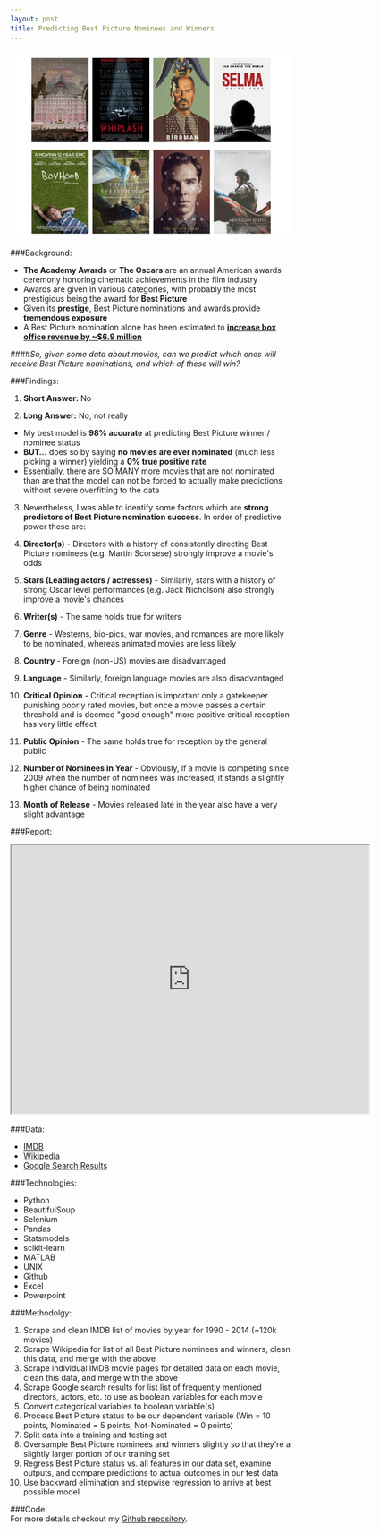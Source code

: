 ```yaml
---
layout: post
title: Predicting Best Picture Nominees and Winners
---
```


![2015 Best Picture Nominees](https://github.com/sosier/sosier.github.io/blob/master/images/best_picture_nominees.jpg?raw=true "2015 Best Picture Nominees")  

###Background:  
- **The Academy Awards** or **The Oscars** are an annual American awards ceremony honoring cinematic achievements in the film industry
- Awards are given in various categories, with probably the most prestigious being the award for **Best Picture**
- Given its **prestige**, Best Picture nominations and awards provide **tremendous exposure**
- A Best Picture nomination alone has been estimated to [**increase box office revenue by ~$6.9 million**](http://www.bloomberg.com/bw/articles/2013-01-10/how-oscar-nominations-affect-the-box-office)

####*So, given some data about movies, can we predict which ones will receive Best Picture nominations, and which of these will win?*

###Findings:  
 1. **Short Answer:** No  

 2. **Long Answer:** No, not really  
   - My best model is **98% accurate** at predicting Best Picture winner / nominee status  
   - **BUT…** does so by saying **no movies are ever nominated** (much less picking a winner) yielding a **0% true positive rate**  
   - Essentially, there are SO MANY more movies that are not nominated than are that the model can not be forced to actually make predictions without severe overfitting to the data
 
 3. Nevertheless, I was able to identify some factors which are **strong predictors of Best Picture nomination success**. In order of predictive power these are:  

   1. **Director(s)** - Directors with a history of consistently directing Best Picture nominees (e.g. Martin Scorsese) strongly improve a movie's odds  

   2. **Stars (Leading actors / actresses)** - Similarly, stars with a history of strong Oscar level performances (e.g. Jack Nicholson) also strongly improve a movie's chances  

   3. **Writer(s)** - The same holds true for writers  

   4. **Genre** - Westerns, bio-pics, war movies, and romances are more likely to be nominated, whereas animated movies are less likely

   5. **Country** - Foreign (non-US) movies are disadvantaged  

   6. **Language** - Similarly, foreign language movies are also disadvantaged  

   7. **Critical Opinion** - Critical reception is important only a gatekeeper punishing poorly rated movies, but once a movie passes a certain threshold and is deemed "good enough" more positive critical reception has very little effect  

   8. **Public Opinion** - The same holds true for reception by the general public  

   9. **Number of Nominees in Year** - Obviously, if a movie is competing since 2009 when the number of nominees was increased, it stands a slightly higher chance of being nominated  

   10. **Month of Release** - Movies released late in the year also have a very slight advantage  

###Report:  
<iframe src="https://drive.google.com/a/seanosier.com/file/d/0B90v2XyX9nIAUVlyWmpxbkdEUUU/preview" width="640" height="480"></iframe>

###Data:  
 - [IMDB](http://www.imdb.com/)  
 - [Wikipedia](https://en.wikipedia.org/wiki/Academy_Award_for_Best_Picture)  
 - [Google Search Results](https://www.google.com/#q=list%20of%20top%20directors)  

###Technologies:  
 - Python  
 - BeautifulSoup  
 - Selenium  
 - Pandas  
 - Statsmodels  
 - scikit-learn  
 - MATLAB  
 - UNIX  
 - Github  
 - Excel  
 - Powerpoint  

###Methodolgy:  
 1. Scrape and clean IMDB list of movies by year for 1990 - 2014 (~120k movies)  
 2. Scrape Wikipedia for list of all Best Picture nominees and winners, clean this data, and merge with the above  
 3. Scrape individual IMDB movie pages for detailed data on each movie, clean this data, and merge with the above  
 4. Scrape Google search results for list list of frequently mentioned directors, actors, etc. to use as boolean variables for each movie  
 5. Convert categorical variables to boolean variable(s)  
 6. Process Best Picture status to be our dependent variable (Win = 10 points, Nominated = 5 points, Not-Nominated = 0 points)  
 7. Split data into a training and testing set
 8. Oversample Best Picture nominees and winners slightly so that they're a slightly larger portion of our training set  
 7. Regress Best Picture status vs. all features in our data set, examine outputs, and compare predictions to actual outcomes in our test data 
 8. Use backward elimination and stepwise regression to arrive at best possible model  

###Code:  
For more details checkout my [Github repository](https://github.com/sosier/Predicting_Best_Picture_Winners_Nominees).
